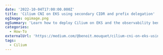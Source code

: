 ```yaml
---
date: '2022-10-04T17:00:00.000Z'
title: 'Cilium CNI on EKS using secondary CIDR and prefix delegation'
ogImage: ogimage.png
ogSummary: 'Learn how to deploy Cilium on EKS and the observability benefits it brings'
categories:
  - How-To
externalUrl: 'https://medium.com/@benoit.mouquet/cilium-cni-on-eks-using-secondary-cidr-and-prefix-delegation-55e57ffd2537'
tags:
  - Cilium
---
```

